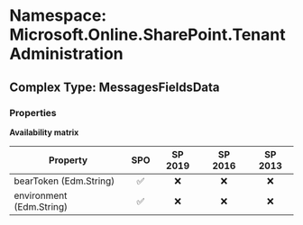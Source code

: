 # Namespace: Microsoft.Online.SharePoint.TenantAdministration

## Complex Type: MessagesFieldsData

### Properties

**Availability matrix**

Property | SPO | SP 2019 | SP 2016 | SP 2013
----------|:---:|:-------:|:-------:|:-------:
bearToken (Edm.String) | ✅ | ❌ | ❌ | ❌
environment (Edm.String) | ✅ | ❌ | ❌ | ❌